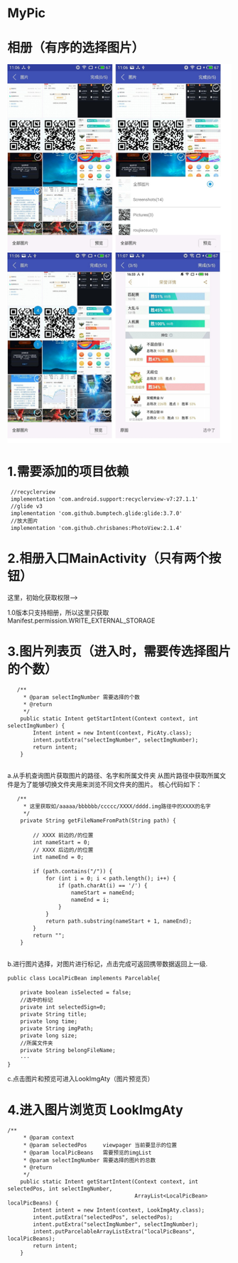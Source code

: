 # MyPic
# 相册（有序的选择图片）

<img src="https://github.com/FriendLin/MyPic/blob/master/b1.jpg" width="750" alt="" />
<img src="https://github.com/FriendLin/MyPic/blob/master/b2.jpg" width="750" alt="" />

# 1.需要添加的项目依赖 
```
 //recyclerview
 implementation 'com.android.support:recyclerview-v7:27.1.1'
 //glide v3
 implementation 'com.github.bumptech.glide:glide:3.7.0'
 //放大图片
 implementation 'com.github.chrisbanes:PhotoView:2.1.4'
```
# 2.相册入口MainActivity（只有两个按钮）

这里，初始化获取权限-->

1.0版本只支持相册，所以这里只获取 Manifest.permission.WRITE_EXTERNAL_STORAGE 

# 3.图片列表页（进入时，需要传选择图片的个数）

```
   /**
     * @param selectImgNumber 需要选择的个数
     * @return
     */
    public static Intent getStartIntent(Context context, int selectImgNumber) {
        Intent intent = new Intent(context, PicAty.class);
        intent.putExtra("selectImgNumber", selectImgNumber);
        return intent;
    }
    
```
a.从手机查询图片获取图片的路径、名字和所属文件夹
  从图片路径中获取所属文件是为了能够切换文件夹用来浏览不同文件夹的图片。
  核心代码如下：
  
```
   /**
     * 这里获取如/aaaaa/bbbbbb/ccccc/XXXX/dddd.img路径中的XXXX的名字
     */
    private String getFileNameFromPath(String path) {

        // XXXX 前边的/的位置
        int nameStart = 0;
        // XXXX 后边的/的位置
        int nameEnd = 0;

        if (path.contains("/")) {
            for (int i = 0; i < path.length(); i++) {
                if (path.charAt(i) == '/') {
                    nameStart = nameEnd;
                    nameEnd = i;
                }
            }
            return path.substring(nameStart + 1, nameEnd);
        }
        return "";
    }
    
```
b.进行图片选择，对图片进行标记，点击完成可返回携带数据返回上一级.

```
public class LocalPicBean implements Parcelable{

    private boolean isSelected = false;
    //选中的标记
    private int selectedSign=0;
    private String title;
    private long time;
    private String imgPath;
    private long size;
    //所属文件夹
    private String belongFileName;
    ···
}   

```

c.点击图片和预览可进入LookImgAty（图片预览页）

# 4.进入图片浏览页 LookImgAty 

```
/**
     * @param context
     * @param selectedPos     viewpager 当前要显示的位置
     * @param localPicBeans   需要预览的imgList
     * @param selectImgNumber 需要选择的图片的总数
     * @return
     */
    public static Intent getStartIntent(Context context, int selectedPos, int selectImgNumber,
                                        ArrayList<LocalPicBean> localPicBeans) {
        Intent intent = new Intent(context, LookImgAty.class);
        intent.putExtra("selectedPos", selectedPos);
        intent.putExtra("selectImgNumber", selectImgNumber);
        intent.putParcelableArrayListExtra("localPicBeans", localPicBeans);
        return intent;
    }
    
```





    
    
    
  
    
  









